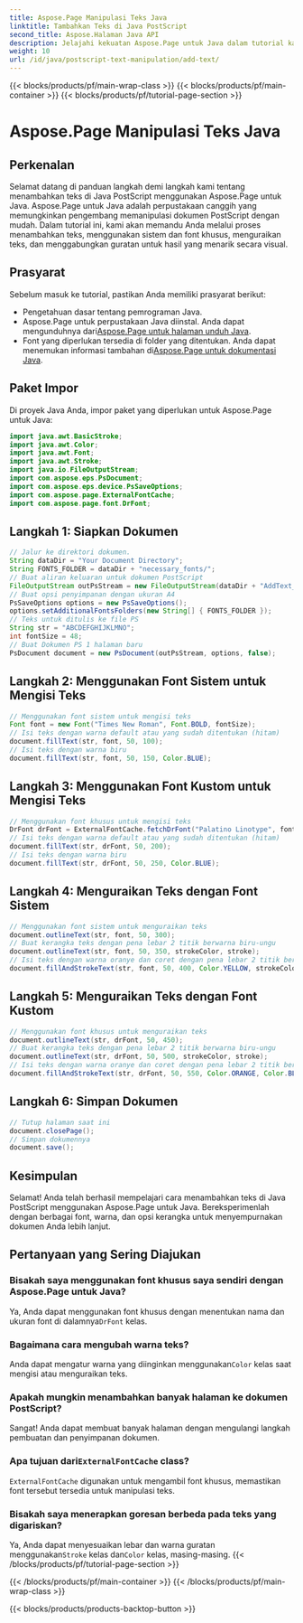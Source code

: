 ```yaml
---
title: Aspose.Page Manipulasi Teks Java
linktitle: Tambahkan Teks di Java PostScript
second_title: Aspose.Halaman Java API
description: Jelajahi kekuatan Aspose.Page untuk Java dalam tutorial kami tentang menambahkan teks ke dokumen PostScript. Belajar menggunakan sistem dan font khusus dengan mudah.
weight: 10
url: /id/java/postscript-text-manipulation/add-text/
---
```


{{< blocks/products/pf/main-wrap-class >}}
{{< blocks/products/pf/main-container >}}
{{< blocks/products/pf/tutorial-page-section >}}

# Aspose.Page Manipulasi Teks Java

## Perkenalan
Selamat datang di panduan langkah demi langkah kami tentang menambahkan teks di Java PostScript menggunakan Aspose.Page untuk Java. Aspose.Page untuk Java adalah perpustakaan canggih yang memungkinkan pengembang memanipulasi dokumen PostScript dengan mudah. Dalam tutorial ini, kami akan memandu Anda melalui proses menambahkan teks, menggunakan sistem dan font khusus, menguraikan teks, dan menggabungkan guratan untuk hasil yang menarik secara visual.
## Prasyarat
Sebelum masuk ke tutorial, pastikan Anda memiliki prasyarat berikut:
- Pengetahuan dasar tentang pemrograman Java.
-  Aspose.Page untuk perpustakaan Java diinstal. Anda dapat mengunduhnya dari[Aspose.Page untuk halaman unduh Java](https://releases.aspose.com/page/java/).
-  Font yang diperlukan tersedia di folder yang ditentukan. Anda dapat menemukan informasi tambahan di[Aspose.Page untuk dokumentasi Java](https://reference.aspose.com/page/java/).
## Paket Impor
Di proyek Java Anda, impor paket yang diperlukan untuk Aspose.Page untuk Java:
```java
import java.awt.BasicStroke;
import java.awt.Color;
import java.awt.Font;
import java.awt.Stroke;
import java.io.FileOutputStream;
import com.aspose.eps.PsDocument;
import com.aspose.eps.device.PsSaveOptions;
import com.aspose.page.ExternalFontCache;
import com.aspose.page.font.DrFont;
```
## Langkah 1: Siapkan Dokumen
```java
// Jalur ke direktori dokumen.
String dataDir = "Your Document Directory";
String FONTS_FOLDER = dataDir + "necessary_fonts/";
// Buat aliran keluaran untuk dokumen PostScript
FileOutputStream outPsStream = new FileOutputStream(dataDir + "AddText_outPS.ps");
// Buat opsi penyimpanan dengan ukuran A4
PsSaveOptions options = new PsSaveOptions();
options.setAdditionalFontsFolders(new String[] { FONTS_FOLDER });
// Teks untuk ditulis ke file PS
String str = "ABCDEFGHIJKLMNO";
int fontSize = 48;
// Buat Dokumen PS 1 halaman baru
PsDocument document = new PsDocument(outPsStream, options, false);
```
## Langkah 2: Menggunakan Font Sistem untuk Mengisi Teks
```java
// Menggunakan font sistem untuk mengisi teks
Font font = new Font("Times New Roman", Font.BOLD, fontSize);
// Isi teks dengan warna default atau yang sudah ditentukan (hitam)
document.fillText(str, font, 50, 100);
// Isi teks dengan warna biru
document.fillText(str, font, 50, 150, Color.BLUE);
```
## Langkah 3: Menggunakan Font Kustom untuk Mengisi Teks
```java
// Menggunakan font khusus untuk mengisi teks
DrFont drFont = ExternalFontCache.fetchDrFont("Palatino Linotype", fontSize, Font.PLAIN);
// Isi teks dengan warna default atau yang sudah ditentukan (hitam)
document.fillText(str, drFont, 50, 200);
// Isi teks dengan warna biru
document.fillText(str, drFont, 50, 250, Color.BLUE);
```
## Langkah 4: Menguraikan Teks dengan Font Sistem
```java
// Menggunakan font sistem untuk menguraikan teks
document.outlineText(str, font, 50, 300);
// Buat kerangka teks dengan pena lebar 2 titik berwarna biru-ungu
document.outlineText(str, font, 50, 350, strokeColor, stroke);
// Isi teks dengan warna oranye dan coret dengan pena lebar 2 titik berwarna biru
document.fillAndStrokeText(str, font, 50, 400, Color.YELLOW, strokeColor, stroke);
```
## Langkah 5: Menguraikan Teks dengan Font Kustom
```java
// Menggunakan font khusus untuk menguraikan teks
document.outlineText(str, drFont, 50, 450);
// Buat kerangka teks dengan pena lebar 2 titik berwarna biru-ungu
document.outlineText(str, drFont, 50, 500, strokeColor, stroke);
// Isi teks dengan warna oranye dan coret dengan pena lebar 2 titik berwarna biru
document.fillAndStrokeText(str, drFont, 50, 550, Color.ORANGE, Color.BLUE, stroke);
```
## Langkah 6: Simpan Dokumen
```java
// Tutup halaman saat ini
document.closePage();
// Simpan dokumennya
document.save();
```
## Kesimpulan
Selamat! Anda telah berhasil mempelajari cara menambahkan teks di Java PostScript menggunakan Aspose.Page untuk Java. Bereksperimenlah dengan berbagai font, warna, dan opsi kerangka untuk menyempurnakan dokumen Anda lebih lanjut.
## Pertanyaan yang Sering Diajukan
### Bisakah saya menggunakan font khusus saya sendiri dengan Aspose.Page untuk Java?
 Ya, Anda dapat menggunakan font khusus dengan menentukan nama dan ukuran font di dalamnya`DrFont` kelas.
### Bagaimana cara mengubah warna teks?
 Anda dapat mengatur warna yang diinginkan menggunakan`Color` kelas saat mengisi atau menguraikan teks.
### Apakah mungkin menambahkan banyak halaman ke dokumen PostScript?
Sangat! Anda dapat membuat banyak halaman dengan mengulangi langkah pembuatan dan penyimpanan dokumen.
###  Apa tujuan dari`ExternalFontCache` class?
`ExternalFontCache` digunakan untuk mengambil font khusus, memastikan font tersebut tersedia untuk manipulasi teks.
### Bisakah saya menerapkan goresan berbeda pada teks yang digariskan?
 Ya, Anda dapat menyesuaikan lebar dan warna guratan menggunakan`Stroke` kelas dan`Color` kelas, masing-masing.
{{< /blocks/products/pf/tutorial-page-section >}}

{{< /blocks/products/pf/main-container >}}
{{< /blocks/products/pf/main-wrap-class >}}

{{< blocks/products/products-backtop-button >}}
